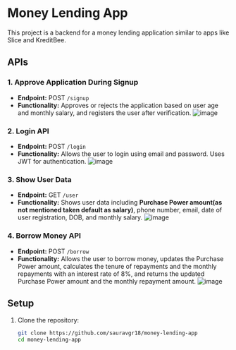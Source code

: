 # Money Lending App

This project is a backend for a money lending application similar to apps like Slice and KreditBee.

## APIs

### 1. Approve Application During Signup
- **Endpoint:** POST `/signup`
- **Functionality:** Approves or rejects the application based on user age and monthly salary, and registers the user after verification.
![image](https://github.com/user-attachments/assets/46d04f64-99e7-43c3-bcc9-8f97f7cd051a)

### 2. Login API
- **Endpoint:** POST `/login`
- **Functionality:** Allows the user to login using email and password. Uses JWT for authentication.
![image](https://github.com/user-attachments/assets/f57e43d3-1ba3-45fc-a44d-044dcf7f353b)

### 3. Show User Data
- **Endpoint:** GET `/user`
- **Functionality:** Shows user data including **Purchase Power amount(as not mentioned taken default as salary)**, phone number, email, date of user registration, DOB, and monthly salary.
![image](https://github.com/user-attachments/assets/cb084e9b-49ab-41aa-a0ef-87e570d38d78)

### 4. Borrow Money API
- **Endpoint:** POST `/borrow`
- **Functionality:** Allows the user to borrow money, updates the Purchase Power amount, calculates the tenure of repayments and the monthly repayments with an interest rate of 8%, and returns the updated Purchase Power amount and the monthly repayment amount.
![image](https://github.com/user-attachments/assets/bcff134d-195b-4781-b183-c49a0dbc1219)

## Setup

1. Clone the repository:
   ```bash
   git clone https://github.com/sauravgr18/money-lending-app
   cd money-lending-app
   
